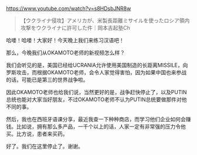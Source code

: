https://www.youtube.com/watch?v=s8HDsbJNR8w

>  【ウクライナ侵攻】アメリカが、米製長距離ミサイルを使ったロシア領内攻撃をウクライナに許可した件｜岡本吉起塾Ch 

哈喽！哈喽！大家好！今天晚上我们来练习汉语吧！

那么，今晚我们从OKAMOTO老师的新视频怎么样？

我们会听见的是，美国已经给UCRANIA允许使用美国制造的长距离MISSILE，向罗斯攻击，而根据OKAMOTO老师，会令人家觉得害怕，因为如果中国也来参战的话，可能已是第三的世界战争啦。

因此OKAMOTO老师也给我们说，当然更好的是，战争赶快停止了，以及PUTIN总统也能对大家当好朋友，不过OKAMOTO老师不认为PUTIN总统要做那件对他不同的事。

然后，我也在西班牙语课分享，最近我查一下种种商店，而学习他们企业如何会赚钱。比如说，拥有那么多产品，一千个以上的话，人家一定有非常强的压力令他买。比方说，患者来买药。

好了。我们在这里停止了。谢谢。
